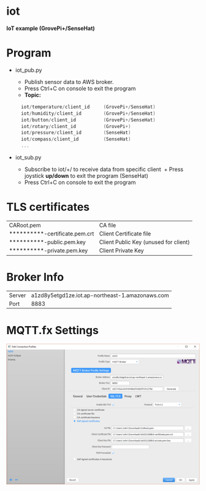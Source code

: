 # iot
**IoT example (GrovePi+/SenseHat)**

# Program
* iot_pub.py  
  + Publish sensor data to AWS broker.  
  + Press Ctrl+C on console to exit the program
  + **Topic:** 
  ```c
    iot/temperature/client_id     (GrovePi+/SenseHat)
    iot/humidity/client_id        (GrovePi+/SenseHat)
    iot/button/client_id          (GrovePi+/SenseHat)
    iot/rotary/client_id          (GrovePi+)
    iot/pressure/client_id        (SenseHat)
    iot/compass/client_id         (SenseHat)
    ...
  ```
  
* iot_sub.py  
  + Subscribe to iot/+/<display id> to receive data from specific client
  + Press joystick **up/down** to exit the program (SenseHat)
  + Press Ctrl+C on console to exit the program

# TLS certificates
<html><table>
<tr><td> CARoot.pem </td><td> CA file </td></tr>
<tr><td> **********-certificate.pem.crt </td><td> Client Certificate file </td></tr>
<tr><td> **********-public.pem.key </td><td> Client Public Key (unused for client) </td></tr> 
<tr><td> **********-private.pem.key </td><td> Client Private Key </td></tr>
</table></html>

# Broker Info
<html><table>
<tr><td> Server </td><td> a1zd8y5etgd1ze.iot.ap-northeast-1.amazonaws.com  </td></tr>
<tr><td> Port </td><td> 8883 </td></tr>
</table></html>

# MQTT.fx Settings
![MQTT.fx Settings](https://github.com/zhezhang77/iot/blob/master/mqttfx_setting.PNG)
